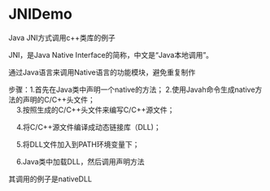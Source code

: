 # JNIDemo
Java JNI方式调用c++类库的例子

JNI，是Java Native Interface的简称，中文是“Java本地调用”。

通过Java语言来调用Native语言的功能模块，避免重复制作

步骤：1.首先在Java类中声明一个native的方法；
2.使用Javah命令生成native方法的声明的C/C++头文件；   
     3.按照生成的C/C++头文件来编写C/C++源文件；
     
     4.将C/C++源文件编译成动态链接库（DLL)；
     
     5.将DLL文件加入到PATH环境变量下；
     
     6.Java类中加载DLL，然后调用声明方法
     
     
其调用的例子是nativeDLL
